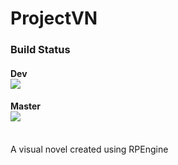 # ProjectVN
### Build Status
#### Dev<br> ![](https://travis-ci.com/AnzoDK/ProjectVN.svg?branch=dev)
#### Master<br>![](https://travis-ci.com/AnzoDK/ProjectVN.svg?branch=master) 
<br>
A visual novel created using RPEngine
